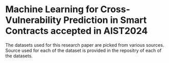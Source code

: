 # Machine Learning for Cross-Vulnerability Prediction in Smart Contracts accepted in AIST2024 
The datasets used for this research paper are picked from various sources. Source used for each of the dataset is provided in the repositry of each of the datasets.
